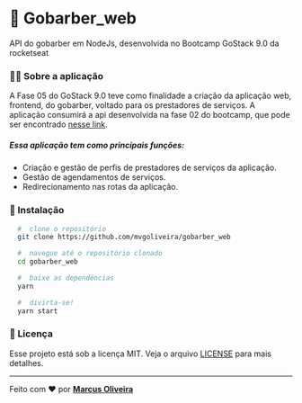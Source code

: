 # :rocket: Gobarber_web
 API do gobarber em NodeJs, desenvolvida no Bootcamp GoStack 9.0 da rocketseat
 

### 	:man_technologist: Sobre a aplicação

A Fase 05 do GoStack 9.0 teve como finalidade a criação da aplicação web, frontend, do gobarber, voltado para os prestadores de serviços. A aplicação consumirá a api desenvolvida na fase 02 do bootcamp, que pode ser encontrado [nesse link](https://github.com/mvgoliveira/gobarber_api).

##### Essa aplicação tem como principais funções:
- Criação e gestão de perfis de prestadores de serviços da aplicação.
- Gestão de agendamentos de serviços.
- Redirecionamento nas rotas da aplicação.

### 📁 Instalação

```bash
  #  clone o repositório
  git clone https://github.com/mvgoliveira/gobarber_web

  #  navegue até o repositório clonado
  cd gobarber_web

  #  baixe as dependências
  yarn

  #  divirta-se!
  yarn start
```



### **📝 Licença**

Esse projeto está sob a licença MIT. Veja o arquivo [LICENSE](https://github.com/mvgoliveira/gobarber_web/blob/main/LICENSE) para mais detalhes.


<hr>

Feito com :hearts: por **[Marcus Oliveira](https://www.linkedin.com/in/marcus-oliveira-3b92011a7/)**

